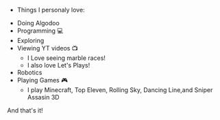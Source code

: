 + Things I personaly love:
* Doing Algodoo
* Programming :computer:
* Exploring
* Viewing YT videos :tv:
  - I Love seeing marble races!
  - I also love Let's Plays!
* Robotics
* Playing Games :video_game:
  - I play Minecraft, Top Eleven, Rolling Sky, Dancing Line,and Sniper Assasin 3D

And that's it!
